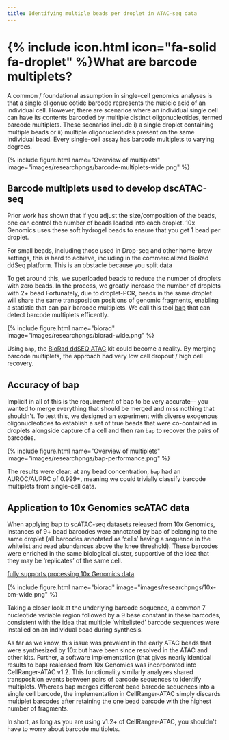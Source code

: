```yaml
---
title: Identifying multiple beads per droplet in ATAC-seq data
---
```


# {% include icon.html icon="fa-solid fa-droplet" %}What are barcode multiplets?

A common / foundational assumption in single-cell genomics analyses is that a single oligonucleotide barcode
represents the nucleic acid of an individual cell. However, there are scenarios where an individual single cell 
can have its contents barcoded by multiple distinct oligonucleotides, termed barcode multiplets. 
These scenarios include i) a single droplet containing multiple beads or ii) multiple oligonucleotides
present on the same individual bead. Every single-cell assay has barcode multiplets to varying degrees. 


{% include figure.html name="Overview of multiplets" image="images/researchpngs/barcode-multiplets-wide.png" %}


## Barcode multiplets used to develop dscATAC-seq

Prior work has shown that if you adjust the size/composition of the beads,
one can control the number of beads loaded into each droplet. 
10x Genomics uses these soft hydrogel beads to ensure that you get 1 bead per droplet. 

For small beads, including those used in Drop-seq and other home-brew settings,
this is hard to achieve, including in the commercialized BioRad ddSeq platform. 
This is an obstacle because you split data


To get around this, we superloaded beads to reduce the number of droplets with zero beads.
In the process, we greatly increase the number of droplets with 2+ bead
Fortunately, due to droplet-PCR, beads in the same droplet will share the same transposition 
positions of genomic fragments, enabling a statistic that can pair barcode multiplets. We call this tool
[bap](https://github.com/caleblareau/bap) that can detect barcode multiplets efficently. 

{% include figure.html name="biorad" image="images/researchpngs/biorad-wide.png" %}

Using `bap`, the [BioRad ddSEQ ATAC](https://www.bio-rad.com/en-us/product/ddseq-single-cell-atac-seq-kit-omnition-analysis-software?ID=PEXSR1MC1ORV)
kit could become a reality. By merging barcode multiplets, the approach had very low cell dropout / high cell recovery. 

## Accuracy of bap

Implicit in all of this is the requirement of bap to be very accurate-- you wanted to merge everything
that should be merged and miss nothing that shouldn't. To test this, we designed an experiment with
diverse exogenous oligonucleotides to establish a set of true beads that were co-contained in droplets
alongside capture of a cell and then ran `bap` to recover the pairs of barcodes. 

{% include figure.html name="Overview of multiplets" image="images/researchpngs/bap-performance.png" %}

The results were clear: at any bead concentration, `bap` had an AUROC/AUPRC of 0.999+, 
meaning we could trivially classify barcode multiplets from single-cell data. 

## Application to 10x Genomics scATAC data

When applying bap to scATAC-seq datasets released from 10x Genomics, instances of 9+ bead barcodes
were annotated by bap of belonging to the same droplet (all barcodes annotated as ‘cells’
having a sequence in the whitelist and read abundances above the knee threshold).
These barcodes were enriched in the same biological cluster, supportive of the idea that
they may be ‘replicates’ of the same cell.

[fully supports processing 10x Genomics data](https://github.com/caleblareau/bap/wiki/10X-scATAC).

{% include figure.html name="biorad" image="images/researchpngs/10x-bm-wide.png" %}

Taking a closer look at the underlying barcode sequence,
a common 7 nucleotide variable region followed by a 9 base constant in these barcodes, 
consistent with the idea that multiple ‘whitelisted’ barcode sequences were installed on an individual bead during synthesis. 

As far as we know, this issue was prevalent in the early ATAC beads that were synthesized 
by 10x but have been since resolved in the ATAC and other kits. Further, 
a software implementation (that gives nearly identical results to bap)
realeased from 10x Genomics was incorporated into CellRanger-ATAC v1.2. 
This functionality similarly analyzes shared transposition events between pairs of barcode
sequences to identify multiplets. Whereas bap merges different bead barcode sequences
into a single cell barcode, the implementation in CellRanger-ATAC simply discards
multiplet barcodes after retaining the one bead barcode with the highest number of fragments. 

In short, as long as you are using v1.2+ of CellRanger-ATAC, you shouldn't have to worry about barcode multiplets.

